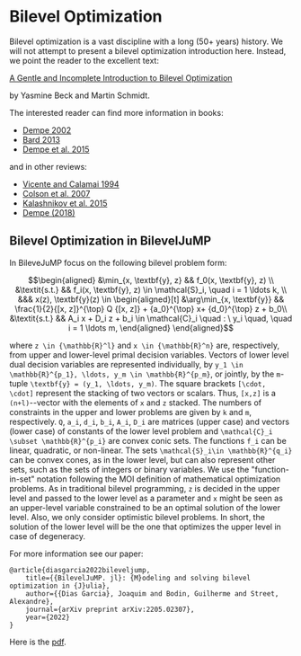 # Bilevel Optimization

Bilevel optimization is a vast discipline with a long (50+ years) history.
We will not attempt to present a bilevel optimization introduction here.
Instead, we point the reader to the excellent text:

[A Gentle and Incomplete Introduction to Bilevel Optimization](https://optimization-online.org/wp-content/uploads/2021/06/bilevel-optimization.pdf)

by Yasmine Beck and Martin Schmidt.

The interested reader can find more information in books:

* [Dempe 2002](https://doi.org/10.1007/b101970)
* [Bard 2013](https://doi.org/10.1007/978-1-4757-2836-1)
* [Dempe et al. 2015](https://doi.org/10.1007/978-3-662-45827-3)

and in other reviews:

* [Vicente and Calamai 1994](https://doi.org/10.1007/BF01096458)
* [Colson et al. 2007](https://doi.org/10.1007/s10479-007-0176-2)
* [Kalashnikov et al. 2015](https://doi.org/10.1155/2015/310301)
* [Dempe (2018)](https://optimization-online.org/wp-content/uploads/2018/08/6773.pdf)

## Bilevel Optimization in BilevelJuMP

In BileveJuMP focus on the following bilevel problem form:

```math
\begin{aligned}
    &\min_{x, \textbf{y}, z} && f_0(x, \textbf{y}, z) \\
    &\textit{s.t.} && f_i(x, \textbf{y}, z) \in \mathcal{S}_i, \quad i = 1 \ldots k, \\
        &&& x(z), \textbf{y}(z) \in
     \begin{aligned}[t]
        &\arg\min_{x, \textbf{y}} && \frac{1}{2}{[x, z]}^{\top} Q {[x, z]} + {a_0}^{\top} x+ {d_0}^{\top} z + b_0\\
            &\textit{s.t.} && A_i x + D_i z + b_i \in \mathcal{C}_i \quad : \ y_i \quad, \quad i = 1 \ldots m,
     \end{aligned}
\end{aligned}
```

where ``z \in {\mathbb{R}^l}`` and ``x \in {\mathbb{R}^n}`` are, respectively, from upper and lower-level primal decision variables. Vectors of lower level dual decision variables are represented individually, by ``y_1 \in \mathbb{R}^{p_1}, \ldots, y_m \in \mathbb{R}^{p_m}``, or jointly, by the ``m``-tuple ``\textbf{y} = (y_1, \ldots, y_m)``.
The square brackets ``[\cdot, \cdot]`` represent the stacking of two vectors or scalars. Thus,
``[x,z]`` is a ``(n+l)``--vector with the elements of ``x`` and ``z`` stacked. The numbers of constraints in the upper and lower problems are given by ``k`` and ``m``, respectively. ``Q``, ``a_i``, ``d_i``, ``b_i``, ``A_i``, ``D_i`` are matrices (upper case) and vectors (lower case) of constants of the lower level problem and ``\mathcal{C}_i \subset \mathbb{R}^{p_i}`` are convex conic sets. The functions ``f_i`` can be linear, quadratic, or non-linear. The sets ``\mathcal{S}_i\in \mathbb{R}^{q_i}`` can be convex cones, as in the lower level, but can also represent other sets, such as the sets of integers or binary variables.
We use the "function-in-set" notation following the MOI definition of mathematical optimization problems.
As in traditional bilevel programming, ``z`` is decided in the upper level and passed to the lower level as a parameter and ``x`` might be seen as an upper-level variable constrained to be an optimal solution of the lower level.
Also, we only consider optimistic bilevel problems. In short, the solution of the lower level will be the one that optimizes the upper level in case of degeneracy.

For more information see our paper:

```
@article{diasgarcia2022bileveljump,
    title={{BilevelJuMP. jl}: {M}odeling and solving bilevel optimization in {J}ulia},
    author={{Dias Garcia}, Joaquim and Bodin, Guilherme and Street, Alexandre},
    journal={arXiv preprint arXiv:2205.02307},
    year={2022}
}
```

Here is the [pdf](https://arxiv.org/pdf/2205.02307.pdf).
